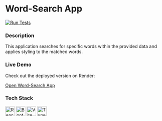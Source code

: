 # Word-Search App

[![Run Tests](https://github.com/ogurtsovam/word-search-and-color/actions/workflows/test.yml/badge.svg)](https://github.com/ogurtsovam/word-search-and-color/actions/workflows/test.yml)


### Description

This application searches for specific words within the provided data and applies styling to the matched words.


###  Live Demo

Check out the deployed version on Render: 

[Open Word-Search App](https://word-search-and-color.onrender.com)


### Tech Stack

<p>
  <img src="https://cdn.jsdelivr.net/gh/devicons/devicon/icons/react/react-original.svg" width="30" alt="React"/>
  <img src="https://cdn.jsdelivr.net/gh/devicons/devicon/icons/bootstrap/bootstrap-original.svg" width="30" alt="Bootstrap"/>
  <img src="https://cdn.jsdelivr.net/gh/devicons/devicon/icons/vitejs/vitejs-original.svg" width="30" alt="Vite"/>
  <img src="https://cdn.jsdelivr.net/gh/devicons/devicon/icons/typescript/typescript-original.svg" width="30" alt="TypeScript"/>
</p>